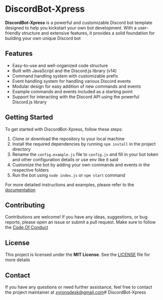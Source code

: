 # DiscordBot-Xpress

**DiscordBot-Xpress** is a powerful and customizable Discord bot template designed to help you kickstart your own bot development. With a user-friendly structure and extensive features, it provides a solid foundation for building your own unique Discord bot

## Features

- Easy-to-use and well-organized code structure
- Built with JavaScript and the Discord.js library (v14)
- Command handling system with customizable prefix
- Event handling system for handling various Discord events
- Modular design for easy addition of new commands and events
- Example commands and events included as a starting point
- Support for interacting with the Discord API using the powerful Discord.js library

## Getting Started

To get started with DiscordBot-Xpress, follow these steps:

1. Clone or download the repository to your local machine
2. Install the required dependencies by running `npm install` in the project directory
3. Rename the `config.example.js` file to `config.js` and fill in your bot token and other configuration details or use env like it said
4. Customize the bot by adding your own commands and events in the respective folders
5. Run the bot using `node index.js` or `npm start` command

For more detailed instructions and examples, please refer to the [documentation](https://github.com/logicnovax/DiscordBot-Xpress/wiki)

## Contributing

Contributions are welcome! If you have any ideas, suggestions, or bug reports, please open an issue or submit a pull request. Make sure to follow the [Code Of Conduct](https://github.com/logicnovax/DiscordBot-Xpress/blob/main/CODE_OF_CONDUCT.md)

## License

This project is licensed under the **MIT License**. See the [LICENSE](https://github.com/logicnovax/DiscordBot-Xpress/blob/main/LICENSE) file for more details

## Contact

If you have any questions or need further assistance, feel free to contact the project maintainer at [xyronsdesk@gmail.com](xyronsdesk@gmail.com)# DiscordBot-Xpress
